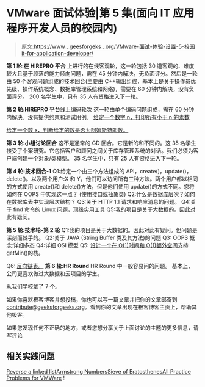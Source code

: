 # VMware 面试体验|第 5 集(面向 IT 应用程序开发人员的校园内)

> 原文:[https://www . geesforgeks . org/VMware-面试-体验-设置-5-校园 it-for-application-developer/](https://www.geeksforgeeks.org/vmware-interview-experience-set-5-on-campus-for-it-application-developer/)

**第 1 轮:在 HIREPRO 平台**
上进行的在线客观轮，这一轮包括 30 道客观的、难度较大且基于段落的能力倾向问题，需在 45 分钟内解决，无负面评分。然后是一轮由 50 个客观问题组成的技术回合(主要由 C++输出组成，基本上是关于操作员优先级、操作系统概念、数据库管理系统和网络)，需要在 60 分钟内解决，没有负面评分。
200 名学生中，只有 35 人有资格进入下一轮。

 **第 2 轮:HIREPRO 平台**线上编码轮次
这一轮由单个编码问题组成，需在 60 分钟内解决。没有提供约束和测试用例。
[给定一个数字 n，打印所有小于 n 的素数](https://practice.geeksforgeeks.org/problems/product-of-primes/0)

[给定一个数 x，判断给定的数是否为阿姆斯特朗数。](https://practice.geeksforgeeks.org/problems/armstrong-numbers/0)

**第 3 轮:小组讨论回合**
这不是通常的 GD 回合。它是新的和不同的。这 35 名学生接受了个案研究。它包括客户和顾问之间关于库存管理系统的对话。我们必须为客户端创建一个对象/类模型。
35 名学生中，只有 25 人有资格进入下一轮。

**第 4 轮:技术回合-1**
Q1:给定一个由三个方法组成的 API，create()，update()，delete()。以及两个用户:X 和 Y，他们可以访问所有三种方法。两个用户都以相同的方式使用 create()和 delete()方法，但是他们使用 update()的方式不同。您将如何在 OOPS 中实现这一点？
(使用接口或抽象类)
Q2:什么是数据库层次？如何在数据库表中实现层次结构？
Q3:关于 HTTP 1.1 请求和响应消息的问题。
Q4:关于 find 命令的 Linux 问题，顶级实用工具
Q5:我的项目是关于大数据的。因此对此有疑问。

 **第 5 轮:技术轮–第 2 轮**
Q1:我的项目是关于大数据的。因此对此有疑问。但问题是深刻而棘手的。
Q2:关于 JAVA (String Buffer 类及其方法)的问题
Q3: OOPS 概念:详细多态
Q4:详细 OSI 模型
Q5: [设计一个在 O(1)时间和 O(1)额外空间](https://practice.geeksforgeeks.org/problems/special-stack/1)支持 getMin()的栈。

Q6: [反向链表。](https://practice.geeksforgeeks.org/problems/reverse-a-linked-list/1)
**第 6 轮:HR Round**
HR Round 中一般容易问的问题。
基本上，公司更喜欢做过大数据和云项目的学生。

从我们学校拿了 7 个。

如果你喜欢极客博客并想投稿，你也可以写一篇文章并把你的文章邮寄到 contribute@geeksforgeeks.org。看到你的文章出现在极客博客主页上，帮助其他极客。

如果您发现任何不正确的地方，或者您想分享关于上面讨论的主题的更多信息，请写评论

## 相关实践问题

[Reverse a linked list](https://practice.geeksforgeeks.org/problems/reverse-a-linked-list/1)[Armstrong Numbers](https://practice.geeksforgeeks.org/problems/armstrong-numbers/0)[Sieve of Eratosthenes](https://practice.geeksforgeeks.org/problems/sieve-of-eratosthenes/0)[All Practice Problems for VMWare](https://practice.geeksforgeeks.org/company/VMWare/) !